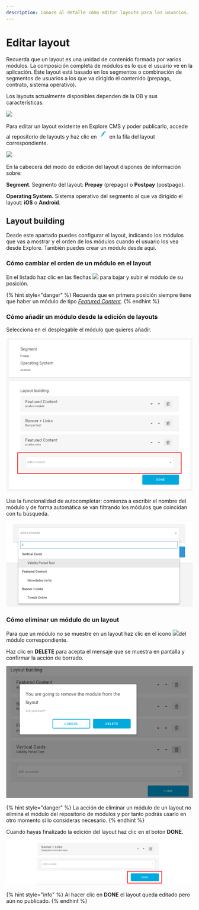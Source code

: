 ```yaml
---
description: Conoce al detalle cómo editar layouts para los usuarios.
---
```


# Editar layout

Recuerda que un layout es una unidad de contenido formada por varios módulos. La composición completa de módulos es lo que el usuario ve en la aplicación. Este layout está basado en los segmentos o combinación de segmentos de usuarios a los que va dirigido el contenido \(prepago, contrato, sistema operativo\).

Los layouts actualmente disponibles dependen de la OB y sus características.

![](https://lh6.googleusercontent.com/FdJIOgERcMtTfTcV7ehhcTKaYLbGIM4vmUoOPmxSg2VZDNA7FbPTJoaTrVQihA5_4EcQgYbGXjLsIrfNW4xX4YQ3gBA44iQOQl2MA2SNNcEtYtFfw3UN8HUXdS31GwVTzUsbOf7-)

Para editar un layout existente en Explore CMS y poder publicarlo, accede al repositorio de layouts y haz clic en ![](../.gitbook/assets/icono_editar.png) en la fila del layout correspondiente.

![](https://lh3.googleusercontent.com/t2IaTREbk-P1nHvx8nJ1SGOS423cQyTdPdvSRznGPXFFECYQFXtw9tPnHb3bd0-sARSPKaT7zExAC7_9bgmkfBc4JPQGykkLy8dmTp-Dd9gZuEz-x0SYAZ54TMKVhq0ikMiopJ73)

En la cabecera del modo de edición del layout dispones de información sobre:

**Segment**. Segmento del layout: **Prepay** \(prepago\) o **Postpay** \(postpago\).

**Operating System.** Sistema operativo del segmento al que va dirigido el layout: **iOS** o **Android**.

## Layout building

Desde este apartado puedes configurar el layout, indicando los módulos que vas a mostrar y el orden de los módulos cuando el usuario los vea desde Explore. También puedes crear un módulo desde aquí.

### Cómo cambiar el orden de un módulo en el layout

En el listado haz clic en las flechas ![](https://lh5.googleusercontent.com/VzfjcfEIrPHTLjp_bPrzRkNxpTM4IcMOY2uwN0-ZS4mQqX_ySYoDGL7-FUbKaEPhwY0IQsrvaqGokR0qdpReVgjg-F3U6rLteuZDl3Wc4wpmFbK2sy9Kq7hiaIh5faycHrlgB2ED) para bajar y subir el módulo de su posición.

{% hint style="danger" %}
Recuerda que en primera posición siempre tiene que haber un módulo de tipo [_Featured Content_](../modulo/crear-modulo/featured-content.md).
{% endhint %}

### Cómo añadir un módulo desde la edición de layouts

Selecciona en el desplegable el módulo que quieres añadir.

![](../.gitbook/assets/image%20%2869%29.png)

Usa la funcionalidad de autocompletar: comienza a escribir el nombre del módulo y de forma automática se van filtrando los módulos que coincidan con tu búsqueda. 

![](../.gitbook/assets/autocompletar.png)

### Cómo eliminar un módulo de un layout

Para que un módulo no se muestre en un layout haz clic en el icono ![](https://lh5.googleusercontent.com/q0qzCAHIyMnv9dyt1hP6CQAHLrJGow0i9F0V5Eee4bWiyqX8RTP2Q7ZYTiXTEOSYO9yyk3hxZIldCKjYgQUDM4bKJK-G9K4i0mPjYGhWacvIkKvvztVn2k_d5tyVKrz55H9TZm9j)del módulo correspondiente.

Haz clic en **DELETE** para acepta el mensaje que se muestra en pantalla y confirmar la acción de borrado.

![](../.gitbook/assets/image%20%2838%29.png)

{% hint style="danger" %}
La acción de eliminar un módulo de un layout no elimina el módulo del repositorio de módulos y por tanto podrás usarlo en otro momento si lo consideras necesario.
{% endhint %}

Cuando hayas finalizado la edición del layout haz clic en el botón **DONE**. 

![](../.gitbook/assets/image%20%2823%29.png)

{% hint style="info" %}
Al hacer clic en **DONE** el layout queda editado pero aún no publicado.
{% endhint %}

